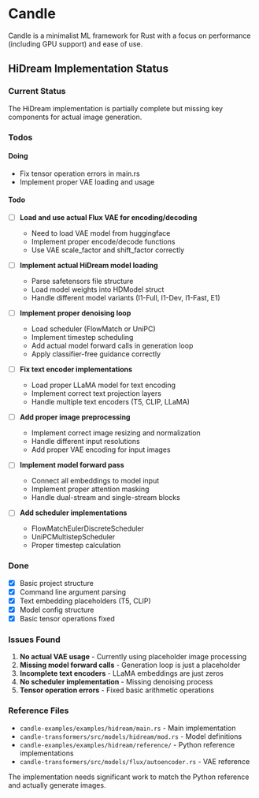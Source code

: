 # Candle

Candle is a minimalist ML framework for Rust with a focus on performance (including GPU support) and ease of use.

## HiDream Implementation Status

### Current Status
The HiDream implementation is partially complete but missing key components for actual image generation.

### Todos

#### Doing
- Fix tensor operation errors in main.rs
- Implement proper VAE loading and usage

#### Todo
- [ ] **Load and use actual Flux VAE for encoding/decoding**
  - Need to load VAE model from huggingface
  - Implement proper encode/decode functions
  - Use VAE scale_factor and shift_factor correctly

- [ ] **Implement actual HiDream model loading**
  - Parse safetensors file structure
  - Load model weights into HDModel struct
  - Handle different model variants (I1-Full, I1-Dev, I1-Fast, E1)

- [ ] **Implement proper denoising loop**
  - Load scheduler (FlowMatch or UniPC)
  - Implement timestep scheduling
  - Add actual model forward calls in generation loop
  - Apply classifier-free guidance correctly

- [ ] **Fix text encoder implementations**
  - Load proper LLaMA model for text encoding
  - Implement correct text projection layers
  - Handle multiple text encoders (T5, CLIP, LLaMA)

- [ ] **Add proper image preprocessing**
  - Implement correct image resizing and normalization
  - Handle different input resolutions
  - Add proper VAE encoding for input images

- [ ] **Implement model forward pass**
  - Connect all embeddings to model input
  - Implement proper attention masking
  - Handle dual-stream and single-stream blocks

- [ ] **Add scheduler implementations**
  - FlowMatchEulerDiscreteScheduler
  - UniPCMultistepScheduler
  - Proper timestep calculation

### Done
- [x] Basic project structure
- [x] Command line argument parsing
- [x] Text embedding placeholders (T5, CLIP)
- [x] Model config structure
- [x] Basic tensor operations fixed

### Issues Found
1. **No actual VAE usage** - Currently using placeholder image processing
2. **Missing model forward calls** - Generation loop is just a placeholder
3. **Incomplete text encoders** - LLaMA embeddings are just zeros
4. **No scheduler implementation** - Missing denoising process
5. **Tensor operation errors** - Fixed basic arithmetic operations

### Reference Files
- `candle-examples/examples/hidream/main.rs` - Main implementation
- `candle-transformers/src/models/hidream/mod.rs` - Model definitions
- `candle-examples/examples/hidream/reference/` - Python reference implementations
- `candle-transformers/src/models/flux/autoencoder.rs` - VAE reference

The implementation needs significant work to match the Python reference and actually generate images.
